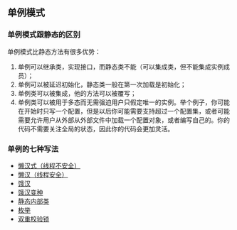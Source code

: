 ## 单例模式

### 单例模式跟静态的区别

单例模式比静态方法有很多优势： 

1. 单例可以继承类，实现接口，而静态类不能（可以集成类，但不能集成实例成员）；
2. 单例可以被延迟初始化，静态类一般在第一次加载是初始化；
3. 单例类可以被集成，他的方法可以被覆写；
4. 单例类可以被用于多态而无需强迫用户只假定唯一的实例。举个例子，你可能在开始时只写一个配置，但是以后你可能需要支持超过一个配置集，或者可能需要允许用户从外部从外部文件中加载一个配置对象，或者编写自己的。你的代码不需要关注全局的状态，因此你的代码会更加灵活。

### 单例的七种写法

* [懒汉式（线程不安全）](LazySingletonDemo1.java)
* [懒汉（线程安全）](LazySingletonDemo2.java)
* [饿汉](HungrySingletonDemo1.java)
* [饿汉变种](HungrySingletonDemo2.java)
* [静态内部类](StaticInnerClassSingletonDemo.java)
* [枚举](EnumSingletonDemo.java)
* [双重校验锁](DoubleCheckLockSingletonDemo.java)